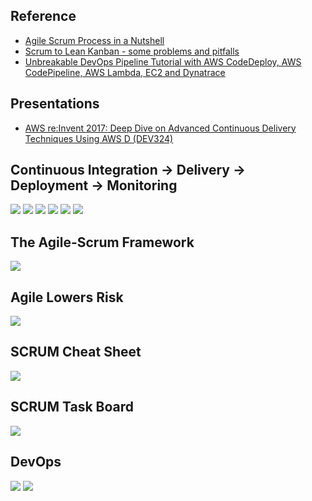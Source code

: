 ## Reference
* [Agile Scrum Process in a Nutshell](https://medium.com/@realjoselara/agile-scrum-process-in-a-nutshell-6ec32a59efb)
* [Scrum to Lean Kanban - some problems and pitfalls](https://sites.google.com/site/wicmitchell/home/scrum-to-lean-kanban---some-problems-and-pitfalls)
* [Unbreakable DevOps Pipeline Tutorial with AWS CodeDeploy, AWS CodePipeline, AWS Lambda, EC2 and Dynatrace](https://github.com/Dynatrace/AWSDevOpsTutorial)

## Presentations
* [AWS re:Invent 2017: Deep Dive on Advanced Continuous Delivery Techniques Using AWS D (DEV324)](https://www.youtube.com/watch?v=Lrrgd0Kemhw&feature=youtu.be)

## Continuous Integration -> Delivery -> Deployment -> Monitoring
![](https://github.com/geoffreylink/Projects/blob/master/01%20Continuous%20Deployment/images/ContinuousIntegrationDeliveryDeployment_04.png)
![](https://github.com/geoffreylink/Projects/blob/master/01%20Continuous%20Deployment/images/ContinuousIntegrationDeliveryDeployment_01.png)
![](https://github.com/geoffreylink/Projects/blob/master/01%20Continuous%20Deployment/images/ContinuousIntegrationDeliveryDeployment_02.png)
![](https://github.com/geoffreylink/Projects/blob/master/01%20Continuous%20Deployment/images/ContinuousIntegrationDeliveryDeployment_03.png)
![](https://github.com/geoffreylink/Projects/blob/master/01%20Continuous%20Deployment/images/ContinuousIntegrationDeliveryDeployment_05.png)
![](https://github.com/geoffreylink/Projects/blob/master/01%20Continuous%20Deployment/images/UnbreakableCloudNativePipelines.png)

## The Agile-Scrum Framework
![](https://github.com/geoffreylink/Projects/blob/master/01%20Continuous%20Deployment/images/AgileScrumFramework.png)

## Agile Lowers Risk
![](https://github.com/geoffreylink/Projects/blob/master/01%20Continuous%20Deployment/images/AgileLowersRisk.png)

## SCRUM Cheat Sheet
![](https://github.com/geoffreylink/Projects/blob/master/01%20Continuous%20Deployment/images/SCRUMCheatSheet.jpg)

## SCRUM Task Board
![](https://github.com/geoffreylink/Projects/blob/master/01%20Continuous%20Deployment/images/SCRUMTaskBoard.png)

## DevOps
![](https://github.com/geoffreylink/Projects/blob/master/01%20Continuous%20Deployment/images/DevOps.png)
![](https://github.com/geoffreylink/Projects/blob/master/01%20Continuous%20Deployment/images/AgileDevOps1.png)
